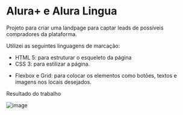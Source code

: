 # Alura+ e Alura Lingua
Projeto para criar uma landpage para captar leads de possíveis compradores da plataforma.

Utilizei as seguintes linguagens de marcação:
- HTML 5: para estruturar o esqueleto da página
- CSS 3: para estilizar a página.
 * Flexbox e Grid: para colocar os elementos como botões, textos e imagens nos locais desejados.

Resultado do trabalho

![image](https://user-images.githubusercontent.com/55219644/217395300-86db3c30-1a20-48d1-b422-a7bcd5acf1e4.png)

